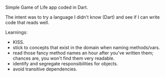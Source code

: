 Simple Game of Life app coded in Dart.

The intent was to try a language I didn't know (Dart) and see if I can write code that reads well.

Learnings:
- KISS.
- stick to concepts that exist in the domain when naming methods/vars.
- read those fancy method names an hour after you've written them; chances are, you won't find them very readable.
- identify and segregate responsibilities for objects.
- avoid transitive dependencies.
